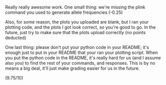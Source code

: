 Really really awesome work. One small thing: we're missing the plink command you used to generate allele frequencies (-0.25)

Also, for some reason, the plots you uploaded are blank, but I ran your plotting code, and the plots I got look correct, so you're good to go. In the future, just try to make sure that the plots upload correctly (no points deducted)

One last thing: please don't put your python code in your README; it's enough just to put in your README that your ran your plotting script. When you put the python code in the README, it's really hard for us (and I assume also you) to find the rest of your commands, and responses. This is by no means a big deal, it'll just make grading easier for us in the future.

(9.75/10)
